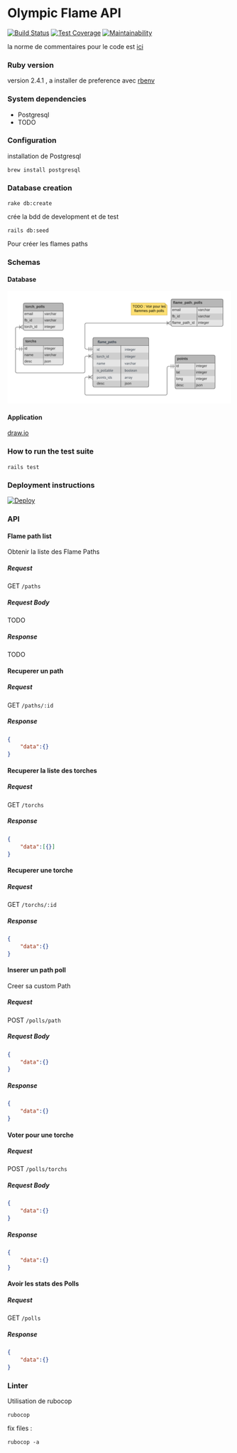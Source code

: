 # Olympic Flame API

[![Build Status](https://travis-ci.org/zelazna/olympic_flame_api.svg?branch=master)](https://travis-ci.org/zelazna/olympic_flame_api)
[![Test Coverage](https://api.codeclimate.com/v1/badges/cc1b371261ea4e99a91a/test_coverage)](https://codeclimate.com/github/zelazna/olympic_flame_api/test_coverage)
[![Maintainability](https://api.codeclimate.com/v1/badges/cc1b371261ea4e99a91a/maintainability)](https://codeclimate.com/github/zelazna/olympic_flame_api/maintainability)

la norme de commentaires pour le code est [ici](https://gist.github.com/chetan/1827484)

### Ruby version

version 2.4.1 , a installer de preference avec [rbenv](https://github.com/rbenv/rbenv)

### System dependencies

* Postgresql
* TODO

### Configuration

installation de Postgresql

```shell
brew install postgresql
```

### Database creation

```shell
rake db:create
```

crée la bdd de development et de test

```shell
rails db:seed
```

Pour créer les flames paths

### Schemas

#### Database
![BDD SCHEMA](./images/bdd_schema.png)

#### Application

[draw.io](#https://www.draw.io/#Hzelazna%2Folympic_flame_api%2Fmaster%2Fapp_schema.xml)

### How to run the test suite

```shell
rails test
```

### Deployment instructions

[![Deploy](https://www.herokucdn.com/deploy/button.svg)](https://heroku.com/deploy)

### API


#### Flame path list

Obtenir la liste des Flame Paths

##### Request

GET `/paths`

##### Request Body

TODO

##### Response

TODO



#### Recuperer un path

##### Request

GET `/paths/:id`

##### Response

```json
{
    "data":{}
}
```



#### Recuperer la liste des torches

##### Request

GET `/torchs`

##### Response

```json
{
    "data":[{}]
}
```



#### Recuperer une torche

##### Request

GET `/torchs/:id`

##### Response

```json
{
    "data":{}
}
```



#### Inserer un path poll

Creer sa custom Path

##### Request

POST `/polls/path`

##### Request Body

```json
{
    "data":{}
}
```

##### Response

```json
{
    "data":{}
}
```



#### Voter pour une torche

##### Request

POST `/polls/torchs`

##### Request Body

```json
{
    "data":{}
}
```

##### Response

```json
{
    "data":{}
}
```



#### Avoir les stats des Polls

##### Request

GET `/polls`


##### Response

```json
{
    "data":{}
}
```



### Linter

Utilisation de rubocop

```shell
rubocop
```

fix files :

```shell
rubocop -a
```